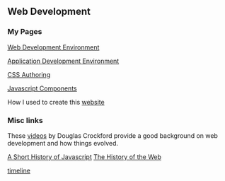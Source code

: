 ## Web Development

### My Pages

[Web Development Environment](#pages/web-development-environment)

[Application Development Environment](#pages/application-development-environment)

[CSS Authoring](#pages/css-authoring)

[Javascript Components](#pages/javascript-components)

How I used to create this [website](#pages/github-pages)

### Misc links

These [videos](https://www.youtube.com/playlist?list=PL7664379246A246CB) by
Douglas Crockford provide a good background on web development and how 
things evolved.

[A Short History of Javascript](https://www.w3.org/community/webed/wiki/A_Short_History_of_JavaScript)
[The History of the Web](https://www.w3.org/community/webed/wiki/The_history_of_the_Web)





[timeline](#pages/timeline)
